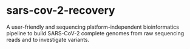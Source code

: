 # sars-cov-2-recovery
A user-friendly and sequencing platform-independent bioinformatics pipeline to build SARS-CoV-2 complete genomes from raw sequencing reads and to investigate variants.
